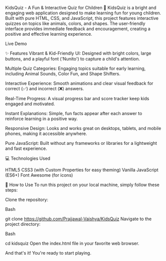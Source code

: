 KidsQuiz - A Fun & Interactive Quiz for Children 🎨
KidsQuiz is a bright and engaging web application designed to make learning fun for young children. Built with pure HTML, CSS, and JavaScript, this project features interactive quizzes on topics like animals, colors, and shapes. The user-friendly interface provides immediate feedback and encouragement, creating a positive and effective learning experience.

Live Demo

✨ Features
Vibrant & Kid-Friendly UI: Designed with bright colors, large buttons, and a playful font ('Nunito') to capture a child's attention.

Multiple Quiz Categories: Engaging topics suitable for early learning, including Animal Sounds, Color Fun, and Shape Shifters.

Interactive Experience: Smooth animations and clear visual feedback for correct (✅) and incorrect (❌) answers.

Real-Time Progress: A visual progress bar and score tracker keep kids engaged and motivated.

Instant Explanations: Simple, fun facts appear after each answer to reinforce learning in a positive way.

Responsive Design: Looks and works great on desktops, tablets, and mobile phones, making it accessible anywhere.

Pure JavaScript: Built without any frameworks or libraries for a lightweight and fast experience.

💻 Technologies Used

  HTML5
  CSS3 (with Custom Properties for easy theming)
  Vanilla JavaScript (ES6+)
  Font Awesome (for icons)

🚀 How to Use
To run this project on your local machine, simply follow these steps:

Clone the repository:

Bash

git clone https://github.com/Prajjawal-Vaishya/KidsQuiz
Navigate to the project directory:

Bash

cd kidsquiz
Open the index.html file in your favorite web browser.

And that's it! You're ready to start playing.
